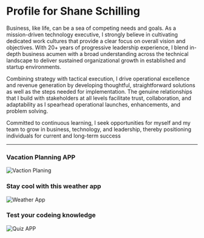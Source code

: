 
# Profile for Shane Schilling

Business, like life, can be a sea of competing needs and goals. As a mission-driven technology executive, I strongly believe in cultivating dedicated work cultures that provide a clear focus on overall vision and objectives. With 20+ years of progressive leadership experience, I blend in-depth business acumen with a broad understanding across the technical landscape to deliver sustained organizational growth in established and startup environments.

Combining strategy with tactical execution, I drive operational excellence and revenue generation by developing thoughtful, straightforward solutions as well as the steps needed for implementation. The genuine relationships that I build with stakeholders at all levels facilitate trust, collaboration, and adaptability as I spearhead operational launches, enhancements, and problem solving. 

Committed to continuous learning, I seek opportunities for myself and my team to grow in business, technology, and leadership, thereby positioning individuals for current and long-term success 

---
### Vacation Planning APP
![Vaction Planing](https://trilambda122.github.io/trilambda122/Vacation%20Destination.png)

### Stay cool with this weather app
![Weather App](https://trilambda122.github.io/trilambda122/Weather-app.png)

### Test your codeing knowledge
![Quiz APP](https://trilambda122.github.io/trilambda122/Quiz-App.png)



